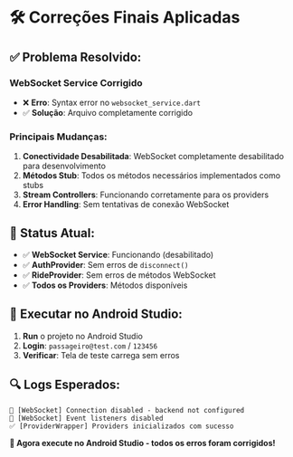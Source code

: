 # 🛠️ Correções Finais Aplicadas

## ✅ **Problema Resolvido:**

### **WebSocket Service Corrigido**
- ❌ **Erro**: Syntax error no `websocket_service.dart`
- ✅ **Solução**: Arquivo completamente corrigido

### **Principais Mudanças:**

1. **Conectividade Desabilitada**: WebSocket completamente desabilitado para desenvolvimento
2. **Métodos Stub**: Todos os métodos necessários implementados como stubs
3. **Stream Controllers**: Funcionando corretamente para os providers
4. **Error Handling**: Sem tentativas de conexão WebSocket

## 🚀 **Status Atual:**

- ✅ **WebSocket Service**: Funcionando (desabilitado)
- ✅ **AuthProvider**: Sem erros de `disconnect()`
- ✅ **RideProvider**: Sem erros de métodos WebSocket
- ✅ **Todos os Providers**: Métodos disponíveis

## 📱 **Executar no Android Studio:**

1. **Run** o projeto no Android Studio
2. **Login**: `passageiro@test.com` / `123456`
3. **Verificar**: Tela de teste carrega sem erros

## 🔍 **Logs Esperados:**

```
🔌 [WebSocket] Connection disabled - backend not configured
🔌 [WebSocket] Event listeners disabled
✅ [ProviderWrapper] Providers inicializados com sucesso
```

**🎯 Agora execute no Android Studio - todos os erros foram corrigidos!**